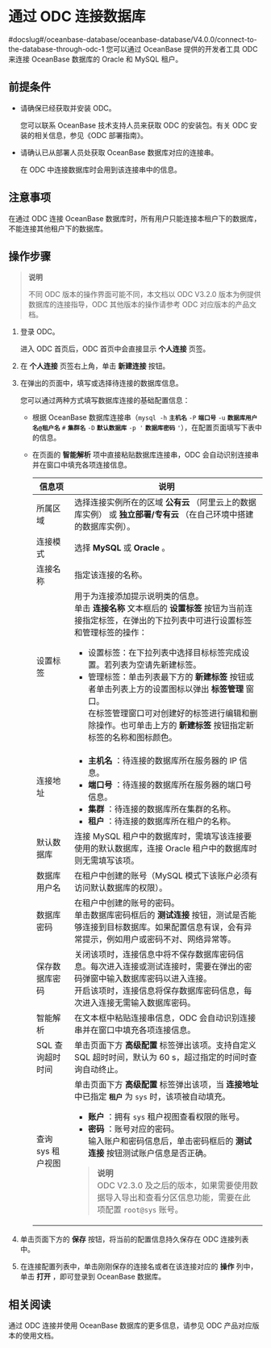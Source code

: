# 通过 ODC 连接数据库
#docslug#/oceanbase-database/oceanbase-database/V4.0.0/connect-to-the-database-through-odc-1
您可以通过 OceanBase 提供的开发者工具 ODC 来连接 OceanBase 数据库的 Oracle 和 MySQL 租户。

## 前提条件

* 请确保已经获取并安装 ODC。

  您可以联系 OceanBase 技术支持人员来获取 ODC 的安装包。有关 ODC 安装的相关信息，参见《ODC 部署指南》。
  
* 请确认已从部署人员处获取 OceanBase 数据库对应的连接串。

  在 ODC 中连接数据库时会用到该连接串中的信息。
  
## 注意事项

在通过 ODC 连接 OceanBase 数据库时，所有用户只能连接本租户下的数据库，不能连接其他租户下的数据库。

## 操作步骤

>**说明**
>
>不同 ODC 版本的操作界面可能不同，本文档以 ODC V3.2.0 版本为例提供数据库的连接指导，ODC 其他版本的操作请参考 ODC 对应版本的产品文档。

1. 登录 ODC。

   进入 ODC 首页后，ODC 首页中会直接显示 **个人连接** 页签。

2. 在 **个人连接** 页签右上角，单击 **新建连接** 按钮。

3. 在弹出的页面中，填写或选择待连接的数据库信息。

   您可以通过两种方式填写数据库连接的基础配置信息：

   * 根据 OceanBase 数据库连接串（`mysql -h` **`主机名`** `-P` **`端口号`** `-u` **`数据库用户名@租户名`** `#` **`集群名`** `-D` **`默认数据库`** `-p '` **`数据库密码`** `'`），在配置页面填写下表中的信息。

   * 在页面的 **智能解析** 项中直接粘贴数据库连接串，ODC 会自动识别连接串并在窗口中填充各项连接信息。

     |     信息项     | 说明 |
     |-------------|--------------------------------------------------------------------------------------------------------------------------------------------------------------------------------------------------------------------------------------------------------------------------------------------------------------------------------------------------------------------------------|
     | 所属区域        | 选择连接实例所在的区域 **公有云** （阿里云上的数据库实例） 或 **独立部署/专有云** （在自己环境中搭建的数据库实例）。        |
     | 连接模式        | 选择 **MySQL** 或 **Oracle** 。    |
     | 连接名称        | 指定该连接的名称。        |
     | 设置标签        | 用于为连接添加提示说明类的信息。 </br>单击 **连接名称** 文本框后的 **设置标签** 按钮为当前连接指定标签，在弹出的下拉列表中可进行设置标签和管理标签的操作： <ul><li>设置标签：在下拉列表中选择目标标签完成设置。若列表为空请先新建标签。</li><li>管理标签：单击列表最下方的 **新建标签** 按钮或者单击列表上方的设置图标以弹出 **标签管理** 窗口。</br>在标签管理窗口可对创建好的标签进行编辑和删除操作。也可单击上方的 **新建标签** 按钮指定新标签的名称和图标颜色。</li></ul>   |
     | 连接地址        | <ul><li>**主机名** ：待连接的数据库所在服务器的 IP 信息。</li><li> **端口号** ：待连接的数据库所在服务器的端口号信息。 </li><li>**集群** ：待连接的数据库所在集群的名称。</li><li> **租户** ：待连接的数据库所在租户的名称。 </li></ul>             |
     | 默认数据库       | 连接 MySQL 租户中的数据库时，需填写该连接要使用的默认数据库，连接 Oracle 租户中的数据库时则无需填写该项。             |
     | 数据库用户名      | 在租户中创建的账号（MySQL 模式下该账户必须有访问默认数据库的权限）。        |
     | 数据库密码       | 在租户中创建的账号的密码。 </br>单击数据库密码框后的 **测试连接** 按钮，测试是否能够连接到目标数据库。如果配置信息有误，会有异常提示，例如用户或密码不对、网络异常等。 |
     | 保存数据库密码     | 关闭该项时，连接信息中将不保存数据库密码信息。每次进入连接或测试连接时，需要在弹出的密码弹窗中输入数据库密码以进入连接。 </br>开启该项时，连接信息将保存数据库密码信息，每次进入连接无需输入数据库密码。 |
     | 智能解析        | 在文本框中粘贴连接串信息，ODC 会自动识别连接串并在窗口中填充各项连接信息。      |
     | SQL 查询超时时间  | 单击页面下方 **高级配置** 标签弹出该项。支持自定义 SQL 超时时间，默认为 60 s，超过指定的时间时查询自动终止。           |
     | 查询 sys 租户视图 | 单击页面下方 **高级配置** 标签弹出该项，当 **连接地址** 中已指定 **`租户`** 为 `sys` 时，该项被自动填充。 <ul><li>**账户** ：拥有 `sys` 租户视图查看权限的账号。</li><li>**密码** ：账号对应的密码。    </br>输入账户和密码信息后，单击密码框后的 **测试连接** 按钮测试账户信息是否正确。</li></ul> <blockquote>**说明**  </br>ODC V2.3.0 及之后的版本，如果需要使用数据导入导出和查看分区信息功能，需要在此项配置 `root@sys` 账号。</blockquote> |

4. 单击页面下方的 **保存** 按钮，将当前的配置信息持久保存在 ODC 连接列表中。

5. 在连接配置列表中，单击刚刚保存的连接名或者在该连接对应的 **操作** 列中，单击 **打开** ，即可登录到 OceanBase 数据库。

## 相关阅读

通过 ODC 连接并使用 OceanBase 数据库的更多信息，请参见 ODC 产品对应版本的使用文档。
